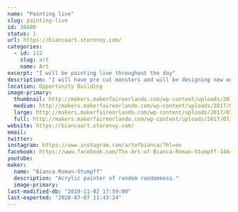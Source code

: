 ```yaml
---
name: "Painting live"
slug: painting-live
id: 38480
status: 1
url: https://biancaart.storenvy.com/
categories:
  - id: 112
    slug: art
    name: Art
excerpt: "I will be painting live throughout the day"
description: "I will have pre cut monsters and will be designing new ones on the spot while painting them live."
location: Opportunity Building
image-primary:
  thumbnail: http://makers.makerfaireorlando.com/wp-content/uploads/2017/07/monsters-150x150.jpg
  medium: http://makers.makerfaireorlando.com/wp-content/uploads/2017/07/monsters-297x300.jpg
  large: http://makers.makerfaireorlando.com/wp-content/uploads/2017/07/monsters-1013x1024.jpg
  full: http://makers.makerfaireorlando.com/wp-content/uploads/2017/07/monsters.jpg
website: https://biancaart.storenvy.com/
email: 
twitter: 
instagram: https://www.instagram.com/artofbianca/?hl=en
facebook: https://www.facebook.com/The-Art-of-Bianca-Roman-Stumpff-146457122073350/
youtube: 
maker:
  name: "Bianca Roman-Stumpff"
  description: "Acrylic painter of random randomness."
  image-primary: 
last-modified-db: "2019-11-02 17:59:00"
last-exported: "2020-07-07 11:43:24"
---
```

